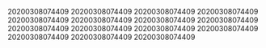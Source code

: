 20200308074409
20200308074409
20200308074409
20200308074409
20200308074409
20200308074409
20200308074409
20200308074409
20200308074409
20200308074409
20200308074409
20200308074409
20200308074409
20200308074409
20200308074409
